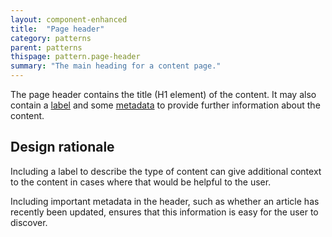 ```yaml
---
layout: component-enhanced
title:  "Page header"
category: patterns
parent: patterns
thispage: pattern.page-header
summary: "The main heading for a content page."
---
```


The page header contains the title (H1 element) of the content. It may also contain a [label](#) and some [metadata](/components/metadata) to provide further information about the content.

## Design rationale

Including a label to describe the type of content can give additional context to the content in cases where that would be helpful to the user.

Including important metadata in the header, such as whether an article has recently been updated, ensures that this information is easy for the user to discover.
